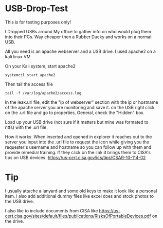 # USB-Drop-Test
This is for testing purposes only!

I Dropped USBs around My office to gather info on who would plug them into their PCs. Way cheaper then a Rubber Ducky and works on a normal USB.

All you need is an apache webserver and a USB drive. I used apache2 on a kali linux VM

On your Kali system, start apache2

```systemctl start apache2```

Then tail the access file

```tail -f /var/log/apache2/access.log```

In the leak.url file, edit the "ip of webserver" section with the ip or hostname of the apache server you are monitoring and save it. on the USB right click on the .url file and go to properties, General, check the "Hidden" box.

Load up your USB drive (not sure if it matters but mine was formated to ntfs) with the .url file. 

How it works:
When inserted and opened in explorer it reaches out to the server you input into the .url file to request the icon while giving you the requester's username and hostname so you can follow up with them and provide remedial training. If they click on the link it brings them to CISA's tips on USB devices. https://us-cert.cisa.gov/ics/tips/CSAR-10-114-02


# Tip

I usually attache a lanyard and some old keys to make it look like a personal item. I also add additional dummy files like excel does and stock photos to the USB drive.

I also like to include documents from CISA like https://us-cert.cisa.gov/sites/default/files/publications/RisksOfPortableDevices.pdf on the drive.
